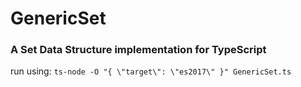 # GenericSet
### A Set Data Structure implementation for TypeScript
run using: `ts-node -O "{ \"target\": \"es2017\" }" GenericSet.ts`